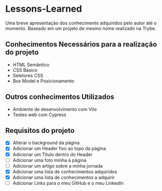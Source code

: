 # Lessons-Learned
Uma breve apresentação dos conhecimento adquiridos pelo autor até o momento.
Baseado em um projeto de mesmo nome realizado na Trybe.

## Conhecimentos Necessários para a realização do projeto
- HTML Semântico
- CSS Básico
- Seletores CSS
- Box Model e Posicionamento

## Outros conhecimentos Utilizados
- Ambiente de desenvolvimento com Vite
- Testes web com Cypress

## Requisitos do projeto

- [x] Alterar o background da página
- [x] Adicionar um Header fixo ao topo da página
- [x] Adicionar um Título dentro do Header
- [ ] Adicionar uma foto minha à página
- [ ] Adicionar um artigo sobre a minha jornada
- [x] Adicionar uma lista de conhecimentos adquiridos
- [x] Adicionar uma lista de conhecimentos a adquirir
- [ ] Adicionar Links para o meu GitHub e o meu LinkedIn
